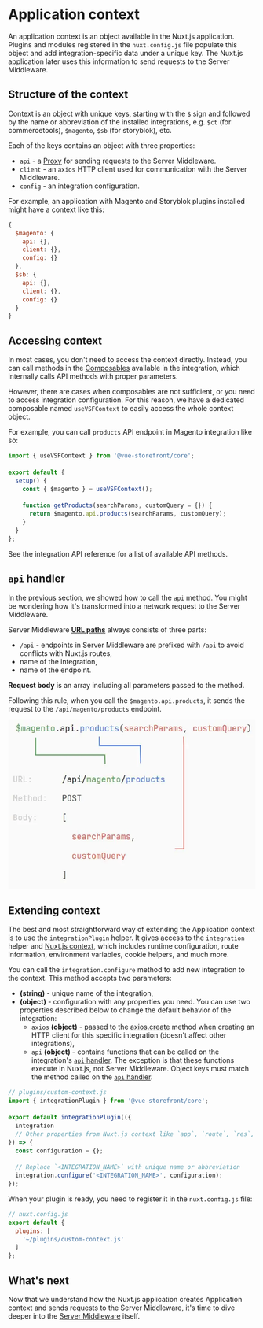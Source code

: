 # Application context

An application context is an object available in the Nuxt.js application. 
Plugins and modules registered in the `nuxt.config.js` file populate this object and add integration-specific data under a unique key. The Nuxt.js application later uses this information to send requests to the Server Middleware.

## Structure of the context

Context is an object with unique keys, starting with the `$` sign and followed by the name or abbreviation of the installed integrations, e.g. `$ct` (for commercetools), `$magento`, `$sb` (for storyblok), etc.

Each of the keys contains an object with three properties:

- `api` - a [Proxy](https://developer.mozilla.org/en-US/docs/Web/JavaScript/Reference/Global_Objects/Proxy) for sending requests to the Server Middleware.
- `client` - an `axios` HTTP client used for communication with the Server Middleware.
- `config` - an integration configuration.

For example, an application with Magento and Storyblok plugins installed might have a context like this:

```javascript
{
  $magento: {
    api: {},
    client: {},
    config: {}
  },
  $sb: {
    api: {},
    client: {},
    config: {}
  }
}
```

## Accessing context

In most cases, you don't need to access the context directly. Instead, you can call methods in the [Composables](/guide/composables.html) available in the integration, which internally calls API methods with proper parameters.

However, there are cases when composables are not sufficient, or you need to access integration configuration. For this reason, we have a dedicated composable named `useVSFContext` to easily access the whole context object.

For example, you can call `products` API endpoint in Magento integration like so:

```javascript
import { useVSFContext } from '@vue-storefront/core';

export default {
  setup() {
    const { $magento } = useVSFContext();

    function getProducts(searchParams, customQuery = {}) {
      return $magento.api.products(searchParams, customQuery);
    }
  }
};
```

See the integration API reference for a list of available API methods.

## `api` handler

In the previous section, we showed how to call the `api` method. You might be wondering how it's transformed into a network request to the Server Middleware.

Server Middleware **[URL paths](https://developer.mozilla.org/en-US/docs/Learn/Common_questions/What_is_a_URL#path_to_resource)** always consists of three parts:

- `/api` - endpoints in Server Middleware are prefixed with `/api` to avoid conflicts with Nuxt.js routes,
- name of the integration,
- name of the endpoint.

**Request body** is an array including all parameters passed to the method.

Following this rule, when you call the `$magento.api.products`, it sends the request to the `/api/magento/products` endpoint.

<center>
  <img
    src="./images/api-request.webp"
    alt="Mapping of the `api` method call to the Server Middleware request"
  />
</center>

## Extending context

The best and most straightforward way of extending the Application context is to use the `integrationPlugin` helper. It gives access to the `integration` helper and [Nuxt.js context](https://nuxtjs.org/docs/concepts/context-helpers/), which includes runtime configuration, route information, environment variables, cookie helpers, and much more.

You can call the `integration.configure` method to add new integration to the context. This method accepts two parameters:

- **(string)** - unique name of the integration,
- **(object)** - configuration with any properties you need. You can use two properties described below to change the default behavior of the integration:
  - `axios` **(object)** - passed to the [axios.create](https://github.com/axios/axios#axioscreateconfig) method when creating an HTTP client for this specific integration (doesn't affect other integrations),
  - `api` **(object)** - contains functions that can be called on the integration's [`api` handler](#api-handler). The exception is that these functions execute in Nuxt.js, not Server Middleware. Object keys must match the method called on the [`api` handler](#api-handler).

```javascript
// plugins/custom-context.js
import { integrationPlugin } from '@vue-storefront/core';

export default integrationPlugin(({
  integration
  // Other properties from Nuxt.js context like `app`, `route`, `res`, `req`, etc.
}) => {
  const configuration = {};

  // Replace `<INTEGRATION_NAME>` with unique name or abbreviation
  integration.configure('<INTEGRATION_NAME>', configuration);
});
```

When your plugin is ready, you need to register it in the `nuxt.config.js` file:

```javascript
// nuxt.config.js
export default {
  plugins: [
    '~/plugins/custom-context.js'
  ]
};
```

## What's next

Now that we understand how the Nuxt.js application creates Application context and sends requests to the Server Middleware, it's time to dive deeper into the [Server Middleware](./server-middleware.html) itself.

